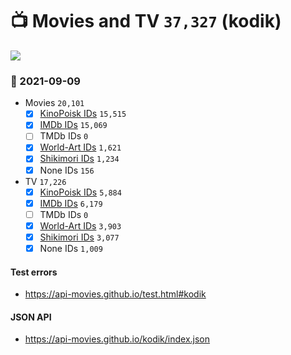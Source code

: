 # :tv: Movies and TV `37,327` (kodik)

<a href="https://API-Movies.github.io"><img src="https://API-Movies.github.io/banner.png?cache"></a>

### :date: 2021-09-09
- Movies `20,101`
  - [x] <a href="https://API-Movies.github.io/kodik/movie_kinopoisk_ids.json">KinoPoisk IDs</a> `15,515`
  - [x] <a href="https://API-Movies.github.io/kodik/movie_imdb_ids.json">IMDb IDs</a> `15,069`
  - [ ] TMDb IDs `0`
  - [x] <a href="https://API-Movies.github.io/kodik/movie_world_art_ids.json">World-Art IDs</a> `1,621`
  - [x] <a href="https://API-Movies.github.io/kodik/movie_shikimori_ids.json">Shikimori IDs</a> `1,234`
  - [x] None IDs `156`
- TV `17,226`
  - [x] <a href="https://API-Movies.github.io/kodik/tv_kinopoisk_ids.json">KinoPoisk IDs</a> `5,884`
  - [x] <a href="https://API-Movies.github.io/kodik/tv_imdb_ids.json">IMDb IDs</a> `6,179`
  - [ ] TMDb IDs `0`
  - [x] <a href="https://API-Movies.github.io/kodik/tv_world_art_ids.json">World-Art IDs</a> `3,903`
  - [x] <a href="https://API-Movies.github.io/kodik/tv_shikimori_ids.json">Shikimori IDs</a> `3,077`
  - [x] None IDs `1,009`
#### Test errors
- <a href='https://api-movies.github.io/test.html#kodik'>https://api-movies.github.io/test.html#kodik</a>
#### JSON API
- <a href='https://api-movies.github.io/kodik/index.json'>https://api-movies.github.io/kodik/index.json</a>
